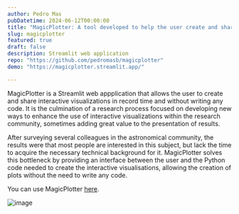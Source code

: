 ```yaml
---
author: Pedro Mas 
pubDatetime: 2024-06-12T00:00:00
title: "MagicPlotter: A tool developed to help the user create and share interactive visualizations"
slug: magicplotter
featured: true
draft: false
description: Streamlit web application
repo: "https://github.com/pedromasb/magicplotter"
demo: "https://magicplotter.streamlit.app/"

---
```


MagicPlotter is a Streamlit web appplication that allows the user to create and share interactive visualizations in record time and without writing any code. It is the culmination of a research process focused on developing new ways to enhance the use of interactive visualizations within the research community, sometimes adding great value to the presentation of results.

 After surveying several colleagues in the astronomical community, the results were that most people are interested in this subject, but lack the time to acquire the necessary technical background for it. MagicPlotter solves this bottleneck by providing an interface between the user and the Python code needed to create the interactive visualisations, allowing the creation of plots without the need to write any code. 

You can use MagicPlotter [here](https://magicplotter.streamlit.app/).

![image](@assets/images/video_magicplotter_reduced.gif)